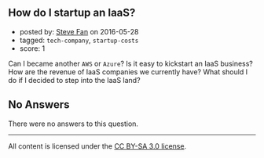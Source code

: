 ## How do I startup an IaaS?

- posted by: [Steve Fan](https://stackexchange.com/users/3989715/steve-fan) on 2016-05-28
- tagged: `tech-company`, `startup-costs`
- score: 1

Can I became another `AWS` or `Azure`? Is it easy to kickstart an IaaS business? How are the revenue of IaaS companies we currently have? What should I do if I decided to step into the IaaS land?

## No Answers

There were no answers to this question.


---

All content is licensed under the [CC BY-SA 3.0 license](https://creativecommons.org/licenses/by-sa/3.0/).

